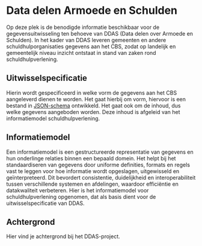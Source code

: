 # Data delen Armoede en Schulden

Op deze plek is de benodigde informatie beschikbaar voor de gegevensuitwisseling ten behoeve van DDAS (Data delen over Armoede en Schulden). In het kader van DDAS leveren gemeenten en andere schuldhulporganisaties gegevens aan het CBS, zodat op landelijk en gemeentelijk niveau inzicht ontstaat in stand van zaken rond schuldhulpverlening.  

## Uitwisselspecificatie

Hierin wordt gespecificeerd in welke vorm de gegevens aan het CBS aangeleverd dienen te worden. Het gaat hierbij om vorm, hiervoor is een bestand in [JSON-schema](https://json-schema.org) ontwikkeld. Het gaat ook om de inhoud, dus welke gegevens aangeboden worden. Deze inhoud is afgeleid van het informatiemodel schuldhulpverlening.  

## Informatiemodel

Een informatiemodel is een gestructureerde representatie van gegevens en hun onderlinge relaties binnen een bepaald domein. Het helpt bij het standaardiseren van gegevens door uniforme definities, formats en regels vast te leggen voor hoe informatie wordt opgeslagen, uitgewisseld en geïnterpreteerd. Dit bevordert consistentie, duidelijkheid en interoperabiliteit tussen verschillende systemen en afdelingen, waardoor efficiëntie en datakwaliteit verbeteren. Hier is het informatiemodel voor schuldhulpverlening opgenomen, dat als basis dient voor de uitwisselspecificatie van DDAS. 

## Achtergrond

Hier vind je achtergrond bij het DDAS-project.

